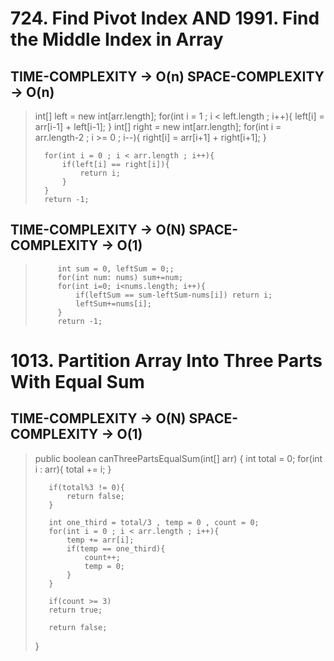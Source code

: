 # 724. Find Pivot Index AND 1991. Find the Middle Index in Array

## TIME-COMPLEXITY -> O(n) SPACE-COMPLEXITY -> O(n)

> int[] left = new int[arr.length];
> for(int i = 1 ; i < left.length ; i++){
> left[i] = arr[i-1] + left[i-1];
> }
> int[] right = new int[arr.length];
> for(int i = arr.length-2 ; i >= 0 ; i--){
> right[i] = arr[i+1] + right[i+1];
> }
>  
>       for(int i = 0 ; i < arr.length ; i++){
>           if(left[i] == right[i]){
>               return i;
>           }
>       }
>       return -1;
>

## TIME-COMPLEXITY -> O(N) SPACE-COMPLEXITY -> O(1)
>
>          int sum = 0, leftSum = 0;;
>          for(int num: nums) sum+=num;
>          for(int i=0; i<nums.length; i++){
>              if(leftSum == sum-leftSum-nums[i]) return i;
>              leftSum+=nums[i];
>          }
>          return -1;
>
>
# 1013. Partition Array Into Three Parts With Equal Sum

## TIME-COMPLEXITY -> O(N) SPACE-COMPLEXITY -> O(1)

>
> public boolean canThreePartsEqualSum(int[] arr) {
> int total = 0;
> for(int i : arr){
> total += i;
> }
>
>        if(total%3 != 0){
>            return false;
>        }
>
>        int one_third = total/3 , temp = 0 , count = 0;
>        for(int i = 0 ; i < arr.length ; i++){
>            temp += arr[i];
>            if(temp == one_third){
>                count++;
>                temp = 0;
>            }
>        }
>
>        if(count >= 3)
>        return true;
>
>        return false;
> }
